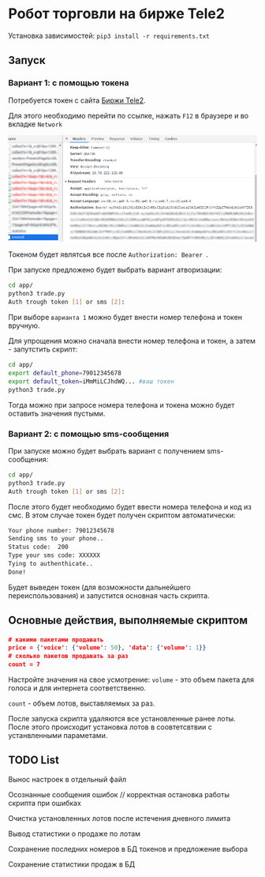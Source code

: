 # Робот торговли на бирже Tele2

Установка зависимостей: `pip3 install -r requirements.txt`

## Запуск

### Вариант 1: с помощью токена

Потребуется токен с сайта [Биржи Tele2](https://msk.tele2.ru/stock-exchange/my).

Для этого необходимо перейти по ссылке, нажать `F12` в браузере и во вкладке `Network`

![exmaple](img/pic_01.png)

Токеном будет являтсья все после `Authorization: Bearer `.

При запуске предложено будет выбрать вариант атворизации:
```bash
cd app/
python3 trade.py 
Auth trough token [1] or sms [2]:
```

При выборе `варианта 1` можно будет внести номер телефона и токен вручную.

Для упрощения можно сначала внести номер телефона и токен, а затем - запутстить скрипт:

```bash
cd app/
export default_phone=79012345678 
export default_token=iMmMiLCJhdWQ... #ваш токен
python3 trade.py 
```
Тогда можно при запросе номера телефона и токена можно будет оставить значения пустыми.

### Вариант 2: с помощью sms-сообщения

При запуске можно будет выбрать вариант с получением sms-сообщения:
```bash
cd app/
python3 trade.py 
Auth trough token [1] or sms [2]:
```

После этого будет необходимо будет ввести номера телефона и код из смс. В этом случае токен будет получен скриптом автоматически:
```bash
Your phone number: 79012345678
Sending sms to your phone..
Status code:  200
Type your sms code: XXXXXX
Tying to authenthicate..
Done!
```
Будет выведен токен (для возможности дальнейшего переиспользования) и запустится основная часть скрипта.


## Основные действия, выполняемые скриптом

```json
# какими пакетами продавать
price = {'voice': {'volume': 50}, 'data': {'volume': 1}}
# сколько пакетов продавать за раз
count = 7
```
Настройте значения на свое усмотрение: `volume` - это объем пакета для голоса и для интернета соответственно.

`count` - объем лотов, выставляемых за раз.

После запуска скрипта удаляются все установленные ранее лоты. После этого происходит установка лотов в соовтетсвтвии с устанвленными параметами.


## TODO List

Вынос настроек в отдельный файл

Осознанные сообщения ошибок // корректная остановка работы скрипта при ошибках

Очистка установленных лотов после истечения дневного лимита

Вывод статистики о продаже по лотам

Сохранение последних номеров в БД токенов и предложение выбора

Сохранение статистики продаж в БД
